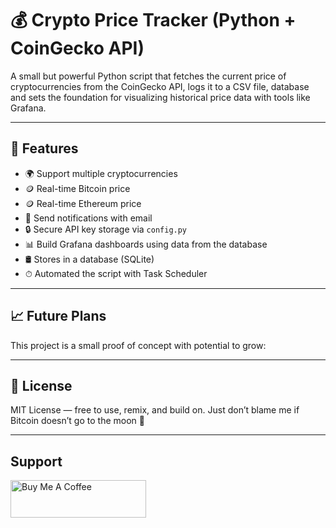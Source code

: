 # 💰 Crypto Price Tracker (Python + CoinGecko API)

A small but powerful Python script that fetches the current price of cryptocurrencies from the CoinGecko API, logs it to a CSV file, database and sets the foundation for visualizing historical price data with tools like Grafana.

---

## 📌 Features
- 🌍 Support multiple cryptocurrencies
- 🪙 Real-time Bitcoin price 
- 🪙 Real-time Ethereum price 
- 📁 Send notifications with email
- 🔒 Secure API key storage via `config.py`
- 📊 Build Grafana dashboards using data from the database
- 🛢 Stores in a database (SQLite)
- ⏱ Automated the script with Task Scheduler

---
## 📈 Future Plans
This project is a small proof of concept with potential to grow:


---
## 📄 License
MIT License — free to use, remix, and build on.
Just don’t blame me if Bitcoin doesn’t go to the moon 🚀

---
## Support
<a href="https://www.buymeacoffee.com/apmoek" target="_blank"><img src="https://cdn.buymeacoffee.com/buttons/v2/default-yellow.png" alt="Buy Me A Coffee" style="height: 60px !important;width: 217px !important;" ></a>
